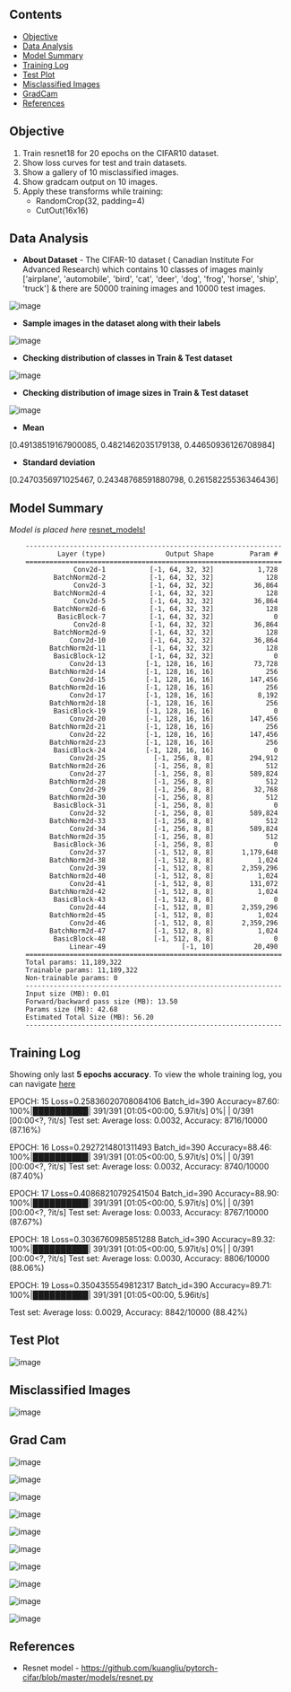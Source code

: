 ## Contents

- [Objective](#objective)
- [Data Analysis](#data-analysis) 
- [Model Summary](#model-summary)
- [Training Log](#training-log)
- [Test Plot](#test-plot)
- [Misclassified Images](#misclassified-images)
- [GradCam](#grad-cam)
- [References](#references) 



## Objective

1. Train resnet18 for 20 epochs on the CIFAR10 dataset.
2. Show loss curves for test and train datasets.
3. Show a gallery of 10 misclassified images.
4. Show gradcam output on 10 images.
5. Apply these transforms while training:
    - RandomCrop(32, padding=4) 
    - CutOut(16x16)


## Data Analysis


- **About Dataset** - The CIFAR-10 dataset ( Canadian Institute For Advanced Research) which contains 10 classes of images mainly ['airplane', 'automobile', 'bird', 'cat', 'deer', 'dog', 'frog', 'horse', 'ship', 'truck'] & there are 50000 training images and 10000 test images.

![image](https://user-images.githubusercontent.com/47082769/123464083-006b9680-d60a-11eb-8ad6-bf80d7b3cb0c.png)


- **Sample images in the dataset along with their labels**

![image](https://user-images.githubusercontent.com/47082769/123464209-28f39080-d60a-11eb-8acf-91f5028a923c.png)

- **Checking distribution of classes in Train & Test dataset**

![image](https://user-images.githubusercontent.com/47082769/123464595-a7503280-d60a-11eb-9d36-4a3cac351752.png)

- **Checking distribution of image sizes in Train & Test dataset**

![image](https://user-images.githubusercontent.com/47082769/123464717-cea6ff80-d60a-11eb-90fb-d7531eca3d11.png)

- **Mean**

[0.49138519167900085, 0.4821462035179138, 0.44650936126708984]

- **Standard deviation**

[0.2470356971025467, 0.24348768591880798, 0.26158225536346436]


## Model Summary


_Model is placed here_ [resnet_models!](https://github.com/karthikmohan1702/vision_wrapper/blob/main/model/resnet_models.py)

        ----------------------------------------------------------------
                Layer (type)               Output Shape         Param #
        ================================================================
                    Conv2d-1           [-1, 64, 32, 32]           1,728
               BatchNorm2d-2           [-1, 64, 32, 32]             128
                    Conv2d-3           [-1, 64, 32, 32]          36,864
               BatchNorm2d-4           [-1, 64, 32, 32]             128
                    Conv2d-5           [-1, 64, 32, 32]          36,864
               BatchNorm2d-6           [-1, 64, 32, 32]             128
                BasicBlock-7           [-1, 64, 32, 32]               0
                    Conv2d-8           [-1, 64, 32, 32]          36,864
               BatchNorm2d-9           [-1, 64, 32, 32]             128
                   Conv2d-10           [-1, 64, 32, 32]          36,864
              BatchNorm2d-11           [-1, 64, 32, 32]             128
               BasicBlock-12           [-1, 64, 32, 32]               0
                   Conv2d-13          [-1, 128, 16, 16]          73,728
              BatchNorm2d-14          [-1, 128, 16, 16]             256
                   Conv2d-15          [-1, 128, 16, 16]         147,456
              BatchNorm2d-16          [-1, 128, 16, 16]             256
                   Conv2d-17          [-1, 128, 16, 16]           8,192
              BatchNorm2d-18          [-1, 128, 16, 16]             256
               BasicBlock-19          [-1, 128, 16, 16]               0
                   Conv2d-20          [-1, 128, 16, 16]         147,456
              BatchNorm2d-21          [-1, 128, 16, 16]             256
                   Conv2d-22          [-1, 128, 16, 16]         147,456
              BatchNorm2d-23          [-1, 128, 16, 16]             256
               BasicBlock-24          [-1, 128, 16, 16]               0
                   Conv2d-25            [-1, 256, 8, 8]         294,912
              BatchNorm2d-26            [-1, 256, 8, 8]             512
                   Conv2d-27            [-1, 256, 8, 8]         589,824
              BatchNorm2d-28            [-1, 256, 8, 8]             512
                   Conv2d-29            [-1, 256, 8, 8]          32,768
              BatchNorm2d-30            [-1, 256, 8, 8]             512
               BasicBlock-31            [-1, 256, 8, 8]               0
                   Conv2d-32            [-1, 256, 8, 8]         589,824
              BatchNorm2d-33            [-1, 256, 8, 8]             512
                   Conv2d-34            [-1, 256, 8, 8]         589,824
              BatchNorm2d-35            [-1, 256, 8, 8]             512
               BasicBlock-36            [-1, 256, 8, 8]               0
                   Conv2d-37            [-1, 512, 8, 8]       1,179,648
              BatchNorm2d-38            [-1, 512, 8, 8]           1,024
                   Conv2d-39            [-1, 512, 8, 8]       2,359,296
              BatchNorm2d-40            [-1, 512, 8, 8]           1,024
                   Conv2d-41            [-1, 512, 8, 8]         131,072
              BatchNorm2d-42            [-1, 512, 8, 8]           1,024
               BasicBlock-43            [-1, 512, 8, 8]               0
                   Conv2d-44            [-1, 512, 8, 8]       2,359,296
              BatchNorm2d-45            [-1, 512, 8, 8]           1,024
                   Conv2d-46            [-1, 512, 8, 8]       2,359,296
              BatchNorm2d-47            [-1, 512, 8, 8]           1,024
               BasicBlock-48            [-1, 512, 8, 8]               0
                   Linear-49                   [-1, 10]          20,490
        ================================================================
        Total params: 11,189,322
        Trainable params: 11,189,322
        Non-trainable params: 0
        ----------------------------------------------------------------
        Input size (MB): 0.01
        Forward/backward pass size (MB): 13.50
        Params size (MB): 42.68
        Estimated Total Size (MB): 56.20
        ----------------------------------------------------------------

## Training Log
Showing only last **5 epochs accuracy**. To view the whole training log, you can navigate [here](https://github.com/karthikmohan1702/EVA6/blob/main/S8_Resnet_GradCam/Resnet_Grad_CAM.ipynb) 

EPOCH: 15
Loss=0.25836020708084106 Batch_id=390 Accuracy=87.60: 100%|██████████| 391/391 [01:05<00:00,  5.97it/s]
  0%|          | 0/391 [00:00<?, ?it/s]
Test set: Average loss: 0.0032, Accuracy: 8716/10000 (87.16%)

EPOCH: 16
Loss=0.2927214801311493 Batch_id=390 Accuracy=88.46: 100%|██████████| 391/391 [01:05<00:00,  5.97it/s]
  0%|          | 0/391 [00:00<?, ?it/s]
Test set: Average loss: 0.0032, Accuracy: 8740/10000 (87.40%)

EPOCH: 17
Loss=0.40868210792541504 Batch_id=390 Accuracy=88.90: 100%|██████████| 391/391 [01:05<00:00,  5.97it/s]
  0%|          | 0/391 [00:00<?, ?it/s]
Test set: Average loss: 0.0033, Accuracy: 8767/10000 (87.67%)

EPOCH: 18
Loss=0.3036760985851288 Batch_id=390 Accuracy=89.32: 100%|██████████| 391/391 [01:05<00:00,  5.97it/s]
  0%|          | 0/391 [00:00<?, ?it/s]
Test set: Average loss: 0.0030, Accuracy: 8806/10000 (88.06%)

EPOCH: 19
Loss=0.3504355549812317 Batch_id=390 Accuracy=89.71: 100%|██████████| 391/391 [01:05<00:00,  5.96it/s]

Test set: Average loss: 0.0029, Accuracy: 8842/10000 (88.42%)


## Test Plot

![image](https://user-images.githubusercontent.com/47082769/124327988-675af380-dba6-11eb-914d-ca1a706bfeda.png)


## Misclassified Images

![image](https://user-images.githubusercontent.com/47082769/124328057-85c0ef00-dba6-11eb-8fc3-d9ebf7bd125a.png)

## Grad Cam

![image](https://user-images.githubusercontent.com/47082769/124328394-244d5000-dba7-11eb-8012-e5c1cecee4dd.png)

![image](https://user-images.githubusercontent.com/47082769/124328380-1e576f00-dba7-11eb-9437-c897ac6284de.png)

![image](https://user-images.githubusercontent.com/47082769/124328359-18fa2480-dba7-11eb-9d18-721b56d27b68.png)

![image](https://user-images.githubusercontent.com/47082769/124328349-14ce0700-dba7-11eb-9dc6-4fefd0d6b072.png)

![image](https://user-images.githubusercontent.com/47082769/124328333-0e3f8f80-dba7-11eb-87db-690960699ab9.png)

![image](https://user-images.githubusercontent.com/47082769/124328298-fc5dec80-dba6-11eb-91ba-ad80fcddf989.png)

![image](https://user-images.githubusercontent.com/47082769/124328284-f536de80-dba6-11eb-8987-1c5f088bfec3.png)

![image](https://user-images.githubusercontent.com/47082769/124328271-ed773a00-dba6-11eb-93b0-8365f380c2cb.png)

![image](https://user-images.githubusercontent.com/47082769/124328218-d9cbd380-dba6-11eb-8926-bc3a6e77bbd1.png)

![image](https://user-images.githubusercontent.com/47082769/124328162-bd2f9b80-dba6-11eb-9f29-1af89159ae01.png)


## References

- Resnet model - https://github.com/kuangliu/pytorch-cifar/blob/master/models/resnet.py 


  
